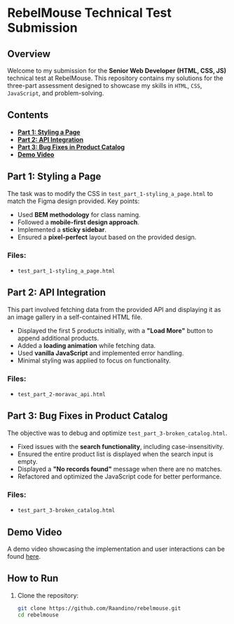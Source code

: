 # RebelMouse Technical Test Submission

## Overview
Welcome to my submission for the **Senior Web Developer (HTML, CSS, JS)** technical test at RebelMouse. This repository contains my solutions for the three-part assessment designed to showcase my skills in `HTML`, `CSS`, `JavaScript`, and problem-solving.

## Contents
- **[Part 1: Styling a Page](#part-1-styling-a-page)**
- **[Part 2: API Integration](#part-2-api-integration)**
- **[Part 3: Bug Fixes in Product Catalog](#part-3-bug-fixes-in-product-catalog)**
- **[Demo Video](#demo-video)**

## Part 1: Styling a Page
The task was to modify the CSS in `test_part_1-styling_a_page.html` to match the Figma design provided. Key points:

- Used **BEM methodology** for class naming.
- Followed a **mobile-first design approach**.
- Implemented a **sticky sidebar**.
- Ensured a **pixel-perfect** layout based on the provided design.

### Files:
- `test_part_1-styling_a_page.html`

## Part 2: API Integration
This part involved fetching data from the provided API and displaying it as an image gallery in a self-contained HTML file.

- Displayed the first 5 products initially, with a **"Load More"** button to append additional products.
- Added a **loading animation** while fetching data.
- Used **vanilla JavaScript** and implemented error handling.
- Minimal styling was applied to focus on functionality.

### Files:
- `test_part_2-moravac_api.html`

## Part 3: Bug Fixes in Product Catalog
The objective was to debug and optimize `test_part_3-broken_catalog.html`.

- Fixed issues with the **search functionality**, including case-insensitivity.
- Ensured the entire product list is displayed when the search input is empty.
- Displayed a **"No records found"** message when there are no matches.
- Refactored and optimized the JavaScript code for better performance.

### Files:
- `test_part_3-broken_catalog.html`

## Demo Video
A demo video showcasing the implementation and user interactions can be found [here](https://www.youtube.com/watch?v=vSInTuAszfY&ab_channel=RodolfoAndino).

## How to Run
1. Clone the repository:
   ```bash
   git clone https://github.com/Raandino/rebelmouse.git
   cd rebelmouse
